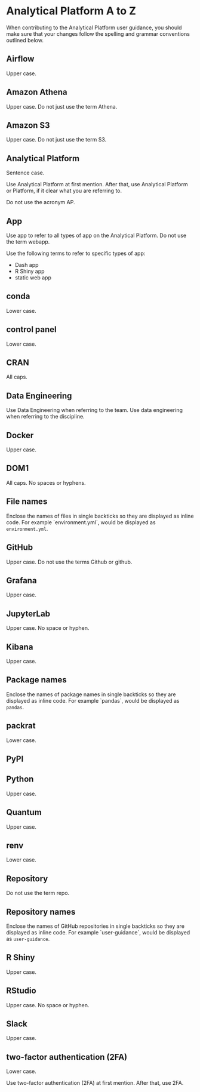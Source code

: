 # Analytical Platform A to Z

When contributing to the Analytical Platform user guidance, you should make sure that your changes follow the spelling and grammar conventions outlined below.

## Airflow

Upper case.

## Amazon Athena

Upper case. Do not just use the term Athena.

## Amazon S3

Upper case. Do not just use the term S3.

## Analytical Platform

Sentence case.

Use Analytical Platform at first mention. After that, use Analytical Platform or Platform, if it clear what you are referring to.

Do not use the acronym AP.

## App

Use app to refer to all types of app on the Analytical Platform. Do not use the term webapp.

Use the following terms to refer to specific types of app:

* Dash app
* R Shiny app
* static web app

## conda

Lower case.

## control panel

Lower case.

## CRAN

All caps.

## Data Engineering

Use Data Engineering when referring to the team. Use data engineering when referring to the discipline.

## Docker

Upper case.

## DOM1

All caps. No spaces or hyphens.

## File names

Enclose the names of files in single backticks so they are displayed as inline code. For example \`environment.yml\`, would be displayed as `environment.yml`.

## GitHub

Upper case. Do not use the terms Github or github.

## Grafana

Upper case.

## JupyterLab

Upper case. No space or hyphen.

## Kibana

Upper case.

## Package names

Enclose the names of package names in single backticks so they are displayed as inline code. For example \`pandas\`, would be displayed as `pandas`.

## packrat

Lower case.

## PyPI

## Python

Upper case.

## Quantum

Upper case.

## renv

Lower case.

## Repository

Do not use the term repo.

## Repository names

Enclose the names of GitHub repositories in single backticks so they are displayed as inline code. For example \`user-guidance\`, would be displayed as `user-guidance`.

## R Shiny

Upper case.

## RStudio

Upper case. No space or hyphen.

## Slack

Upper case.

## two-factor authentication (2FA)

Lower case.

Use two-factor authentication (2FA) at first mention. After that, use 2FA.
